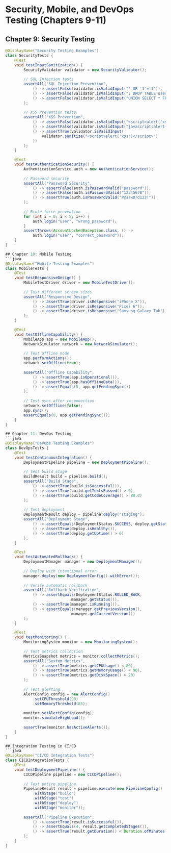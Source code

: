 # Security, Mobile, and DevOps Testing (Chapters 9-11)

## Chapter 9: Security Testing
```java
@DisplayName("Security Testing Examples")
class SecurityTests {
    @Test
    void testInputSanitization() {
        SecurityValidator validator = new SecurityValidator();
        
        // SQL Injection tests
        assertAll("SQL Injection Prevention",
            () -> assertFalse(validator.isValidInput("' OR '1'='1")),
            () -> assertFalse(validator.isValidInput("; DROP TABLE users;")),
            () -> assertFalse(validator.isValidInput("UNION SELECT * FROM passwords"))
        );
        
        // XSS Prevention tests
        assertAll("XSS Prevention",
            () -> assertFalse(validator.isValidInput("<script>alert('xss')</script>")),
            () -> assertFalse(validator.isValidInput("javascript:alert(1)")),
            () -> assertTrue(validator.isValidInput(
                validator.sanitize("<script>alert('xss')</script>")
            ))
        );
    }

    @Test
    void testAuthenticationSecurity() {
        AuthenticationService auth = new AuthenticationService();
        
        // Password security
        assertAll("Password Security",
            () -> assertFalse(auth.isPasswordValid("password")),
            () -> assertFalse(auth.isPasswordValid("12345678")),
            () -> assertTrue(auth.isPasswordValid("P@ssw0rd123!"))
        );
        
        // Brute force prevention
        for (int i = 0; i < 5; i++) {
            auth.login("user", "wrong_password");
        }
        assertThrows(AccountLockedException.class, () ->
            auth.login("user", "correct_password"));
    }
}

## Chapter 10: Mobile Testing
```java
@DisplayName("Mobile Testing Examples")
class MobileTests {
    @Test
    void testResponsiveDesign() {
        MobileTestDriver driver = new MobileTestDriver();
        
        // Test different screen sizes
        assertAll("Responsive Design",
            () -> assertTrue(driver.isResponsive("iPhone X")),
            () -> assertTrue(driver.isResponsive("Pixel 6")),
            () -> assertTrue(driver.isResponsive("Samsung Galaxy Tab"))
        );
    }

    @Test
    void testOfflineCapability() {
        MobileApp app = new MobileApp();
        NetworkSimulator network = new NetworkSimulator();
        
        // Test offline mode
        app.performActions();
        network.setOffline(true);
        
        assertAll("Offline Capability",
            () -> assertTrue(app.isOperational()),
            () -> assertTrue(app.hasOfflineData()),
            () -> assertEquals(5, app.getPendingSync())
        );
        
        // Test sync after reconnection
        network.setOffline(false);
        app.sync();
        assertEquals(0, app.getPendingSync());
    }
}

## Chapter 11: DevOps Testing
```java
@DisplayName("DevOps Testing Examples")
class DevOpsTests {
    @Test
    void testContinuousIntegration() {
        DeploymentPipeline pipeline = new DeploymentPipeline();
        
        // Test build stage
        BuildResult build = pipeline.build();
        assertAll("Build Stage",
            () -> assertTrue(build.isSuccessful()),
            () -> assertTrue(build.getTestsPassed() > 0),
            () -> assertTrue(build.getCodeCoverage() > 80.0)
        );
        
        // Test deployment
        DeploymentResult deploy = pipeline.deploy("staging");
        assertAll("Deployment Stage",
            () -> assertEquals(DeploymentStatus.SUCCESS, deploy.getStatus()),
            () -> assertTrue(deploy.isHealthy()),
            () -> assertTrue(deploy.getUptime() > 0)
        );
    }

    @Test
    void testAutomatedRollback() {
        DeploymentManager manager = new DeploymentManager();
        
        // Deploy with intentional error
        manager.deploy(new DeploymentConfig().withError());
        
        // Verify automatic rollback
        assertAll("Rollback Verification",
            () -> assertEquals(DeploymentStatus.ROLLED_BACK, 
                             manager.getStatus()),
            () -> assertTrue(manager.isRunning()),
            () -> assertEquals(manager.getPreviousVersion(), 
                             manager.getCurrentVersion())
        );
    }

    @Test
    void testMonitoring() {
        MonitoringSystem monitor = new MonitoringSystem();
        
        // Test metrics collection
        MetricsSnapshot metrics = monitor.collectMetrics();
        assertAll("System Metrics",
            () -> assertTrue(metrics.getCPUUsage() < 80),
            () -> assertTrue(metrics.getMemoryUsage() < 90),
            () -> assertTrue(metrics.getDiskSpace() > 20)
        );
        
        // Test alerting
        AlertConfig config = new AlertConfig()
            .setCPUThreshold(90)
            .setMemoryThreshold(85);
        
        monitor.setAlertConfig(config);
        monitor.simulateHighLoad();
        
        assertTrue(monitor.hasActiveAlerts());
    }
}

## Integration Testing in CI/CD
```java
@DisplayName("CI/CD Integration Tests")
class CICDIntegrationTests {
    @Test
    void testDeploymentPipeline() {
        CICDPipeline pipeline = new CICDPipeline();
        
        // Test entire pipeline
        PipelineResult result = pipeline.execute(new PipelineConfig()
            .withStage("build")
            .withStage("test")
            .withStage("deploy")
            .withStage("monitor"));
            
        assertAll("Pipeline Execution",
            () -> assertTrue(result.isSuccessful()),
            () -> assertEquals(4, result.getCompletedStages()),
            () -> assertTrue(result.getDuration() < Duration.ofMinutes(30))
        );
    }
}
```
